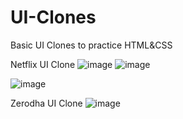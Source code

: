 # UI-Clones
Basic UI Clones to practice HTML&amp;CSS

Netflix UI Clone
![image](https://github.com/user-attachments/assets/236051d5-05b3-4fa2-a17e-d4bb8a8b0c60)
![image](https://github.com/user-attachments/assets/a20fae66-9901-4f95-bce5-8cd8cb821e13)

![image](https://github.com/user-attachments/assets/e858c996-2cc5-4817-b31b-3aab302754f4)
<br>

Zerodha UI Clone
![image](https://github.com/user-attachments/assets/a696a487-c812-4c2d-9b74-3d85288e2b44)





